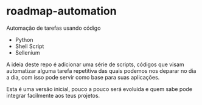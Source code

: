 # roadmap-automation

Automação de tarefas usando código

* Python
* Shell Script
* Sellenium

A ideia deste repo é adicionar uma série de scripts, códigos que visam automatizar alguma tarefa repetitiva das quais podemos nos deparar no dia a dia, com isso pode servir como base para suas aplicações. 

Esta é uma versão inicial, pouco a pouco será evoluída e quem sabe pode integrar facilmente aos teus projetos. 
